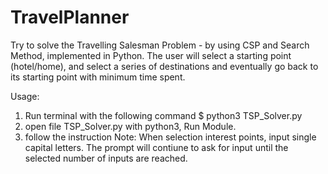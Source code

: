 # TravelPlanner
Try to solve the Travelling Salesman Problem - by using CSP and Search Method, implemented in Python.
The user will select a starting point (hotel/home), and select a series of destinations and eventually go back to its starting point with minimum time spent.

Usage:
1. Run terminal with the following command
 $ python3 TSP_Solver.py
2. open file TSP_Solver.py with python3, Run Module.
3. follow the instruction
Note: When selection interest points, input single capital letters.
The prompt will contiune to ask for input until the selected number
of inputs are reached.